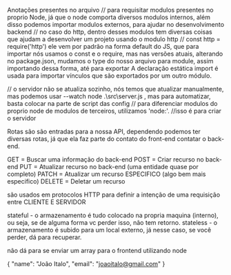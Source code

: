 Anotações presentes no arquivo
// para requisitar modulos presentes no proprio Node, já que o node comporta diversos modulos internos, além disso podemos importar modulos externos, para ajudar no desenvolvimento backend
// no caso do http, dentro desses modulos tem diversas coisas que ajudam a desenvolver um projeto usando o modulo http
// const http = require('http')    ele vem por padrão na forma default do JS, que para importar nós usamos o const e o require, mas nas versões atuais, alterando no package.json, mudamos o type do nosso arquivo para module, assim importando dessa forma, até para exportar  A declaração estática import é usada para importar vínculos que são exportados por um outro módulo.

// o servidor não se atualiza sozinho, nós temos que atualizar manualmente, mas podemos usar --watch node .\src\server.js , mas para automatizar, basta colocar na parte de script das config
// para diferenciar modulos do proprio node de modulos de terceiros, utilizamos 'node:'.
//isso é para criar o servidor

Rotas são são entradas para a nossa API, dependendo podemos ter diversas rotas, já que ela faz parte do contato do front-end contatar o back-end.

GET = Buscar uma informação do back-end
POST = Criar recurso no back-end
PUT = Atualizar recurso no back-end (uma entidade quase por completo)
PATCH = Atualizar um recurso ESPECIFICO (algo bem mais especifico)
DELETE = Deletar um recurso

são usados em protocolos HTTP para definir a intenção de uma requisição entre CLIENTE E SERVIDOR

stateful - o armazenamento é tudo colocado na propria maquina (interno), ou seja, se de alguma forma vc perder isso, não tem retorno.
stateless - o armazenamento é subido para um local externo, já nesse caso, se você perder, dá para recuperar.

não dá para se enviar um array para o frontend utilizando node

{
    "name": "João Italo",
    "email": "joaoitalo@gmail.com"
}